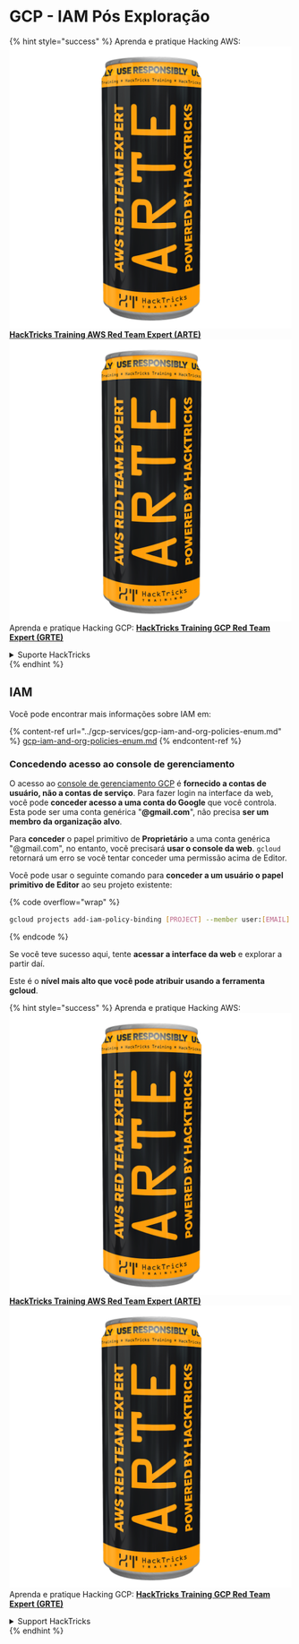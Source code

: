 # GCP - IAM Pós Exploração

{% hint style="success" %}
Aprenda e pratique Hacking AWS:<img src="../../../.gitbook/assets/image (1) (1) (1).png" alt="" data-size="line">[**HackTricks Training AWS Red Team Expert (ARTE)**](https://training.hacktricks.xyz/courses/arte)<img src="../../../.gitbook/assets/image (1) (1) (1).png" alt="" data-size="line">\
Aprenda e pratique Hacking GCP: <img src="../../../.gitbook/assets/image (2).png" alt="" data-size="line">[**HackTricks Training GCP Red Team Expert (GRTE)**<img src="../../../.gitbook/assets/image (2).png" alt="" data-size="line">](https://training.hacktricks.xyz/courses/grte)

<details>

<summary>Suporte HackTricks</summary>

* Confira os [**planos de assinatura**](https://github.com/sponsors/carlospolop)!
* **Junte-se ao** 💬 [**grupo do Discord**](https://discord.gg/hRep4RUj7f) ou ao [**grupo do telegram**](https://t.me/peass) ou **siga**-nos no **Twitter** 🐦 [**@hacktricks\_live**](https://twitter.com/hacktricks_live)**.**
* **Compartilhe truques de hacking enviando PRs para os repositórios do** [**HackTricks**](https://github.com/carlospolop/hacktricks) e [**HackTricks Cloud**](https://github.com/carlospolop/hacktricks-cloud).

</details>
{% endhint %}

## IAM <a href="#service-account-impersonation" id="service-account-impersonation"></a>

Você pode encontrar mais informações sobre IAM em:

{% content-ref url="../gcp-services/gcp-iam-and-org-policies-enum.md" %}
[gcp-iam-and-org-policies-enum.md](../gcp-services/gcp-iam-and-org-policies-enum.md)
{% endcontent-ref %}

### Concedendo acesso ao console de gerenciamento <a href="#granting-access-to-management-console" id="granting-access-to-management-console"></a>

O acesso ao [console de gerenciamento GCP](https://console.cloud.google.com) é **fornecido a contas de usuário, não a contas de serviço**. Para fazer login na interface da web, você pode **conceder acesso a uma conta do Google** que você controla. Esta pode ser uma conta genérica "**@gmail.com**", não precisa **ser um membro da organização alvo**.

Para **conceder** o papel primitivo de **Proprietário** a uma conta genérica "@gmail.com", no entanto, você precisará **usar o console da web**. `gcloud` retornará um erro se você tentar conceder uma permissão acima de Editor.

Você pode usar o seguinte comando para **conceder a um usuário o papel primitivo de Editor** ao seu projeto existente:

{% code overflow="wrap" %}
```bash
gcloud projects add-iam-policy-binding [PROJECT] --member user:[EMAIL] --role roles/editor
```
{% endcode %}

Se você teve sucesso aqui, tente **acessar a interface da web** e explorar a partir daí.

Este é o **nível mais alto que você pode atribuir usando a ferramenta gcloud**.

{% hint style="success" %}
Aprenda e pratique Hacking AWS:<img src="../../../.gitbook/assets/image (1) (1) (1).png" alt="" data-size="line">[**HackTricks Training AWS Red Team Expert (ARTE)**](https://training.hacktricks.xyz/courses/arte)<img src="../../../.gitbook/assets/image (1) (1) (1).png" alt="" data-size="line">\
Aprenda e pratique Hacking GCP: <img src="../../../.gitbook/assets/image (2).png" alt="" data-size="line">[**HackTricks Training GCP Red Team Expert (GRTE)**<img src="../../../.gitbook/assets/image (2).png" alt="" data-size="line">](https://training.hacktricks.xyz/courses/grte)

<details>

<summary>Support HackTricks</summary>

* Confira os [**planos de assinatura**](https://github.com/sponsors/carlospolop)!
* **Junte-se ao** 💬 [**grupo do Discord**](https://discord.gg/hRep4RUj7f) ou ao [**grupo do telegram**](https://t.me/peass) ou **siga**-nos no **Twitter** 🐦 [**@hacktricks\_live**](https://twitter.com/hacktricks_live)**.**
* **Compartilhe truques de hacking enviando PRs para o** [**HackTricks**](https://github.com/carlospolop/hacktricks) e [**HackTricks Cloud**](https://github.com/carlospolop/hacktricks-cloud) repositórios do github.

</details>
{% endhint %}
